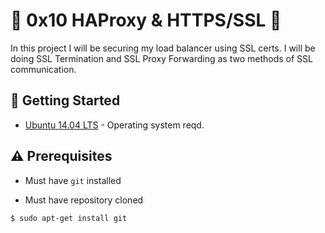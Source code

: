 # :shell: 0x10 HAProxy & HTTPS/SSL :shell:

In this project I will be securing my load balancer using SSL certs. I will be doing SSL Termination and SSL Proxy Forwarding as two methods of SSL communication.

## :running: Getting Started

* [Ubuntu 14.04 LTS](http://releases.ubuntu.com/14.04/) - Operating system reqd.

## :warning: Prerequisites

* Must have `git` installed

* Must have repository cloned


```
$ sudo apt-get install git
```
